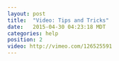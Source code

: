 ```yaml
---
layout: post
title:  "Video: Tips and Tricks"
date:   2015-04-30 04:23:18 MDT
categories: help
position: 2
video: http://vimeo.com/126525591
---
```

